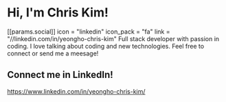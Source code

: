 # Hi, I'm Chris Kim!
 [[params.social]]
    icon = "linkedin"
    icon_pack = "fa"
    link = "//linkedin.com/in/yeongho-chris-kim"
Full stack developer with passion in coding. I love talking about coding and new technologies.
Feel free to connect or send me a meesage!

## Connect me in LinkedIn!
https://www.linkedin.com/in/yeongho-chris-kim/
